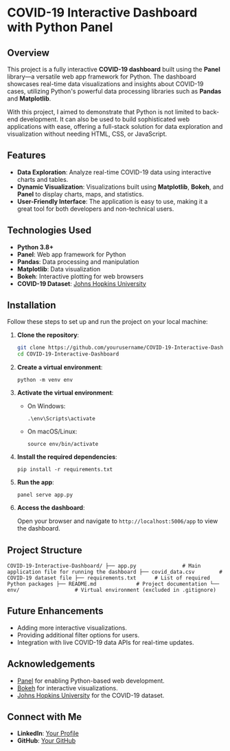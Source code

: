 # COVID-19 Interactive Dashboard with Python Panel

## Overview

This project is a fully interactive **COVID-19 dashboard** built using the **Panel** library—a versatile web app framework for Python. The dashboard showcases real-time data visualizations and insights about COVID-19 cases, utilizing Python's powerful data processing libraries such as **Pandas** and **Matplotlib**.

With this project, I aimed to demonstrate that Python is not limited to back-end development. It can also be used to build sophisticated web applications with ease, offering a full-stack solution for data exploration and visualization without needing HTML, CSS, or JavaScript.

## Features

- **Data Exploration**: Analyze real-time COVID-19 data using interactive charts and tables.
- **Dynamic Visualization**: Visualizations built using **Matplotlib**, **Bokeh**, and **Panel** to display charts, maps, and statistics.
- **User-Friendly Interface**: The application is easy to use, making it a great tool for both developers and non-technical users.

## Technologies Used

- **Python 3.8+**
- **Panel**: Web app framework for Python
- **Pandas**: Data processing and manipulation
- **Matplotlib**: Data visualization
- **Bokeh**: Interactive plotting for web browsers
- **COVID-19 Dataset**: [Johns Hopkins University](https://github.com/CSSEGISandData/COVID-19)

## Installation

Follow these steps to set up and run the project on your local machine:

1. **Clone the repository**:

   ```bash
   git clone https://github.com/yourusername/COVID-19-Interactive-Dashboard.git
   cd COVID-19-Interactive-Dashboard

2. **Create a virtual environment**:

    `python -m venv env`

3. **Activate the virtual environment**:

    -   On Windows:

        `.\env\Scripts\activate`

    -   On macOS/Linux:

        `source env/bin/activate`

4. **Install the required dependencies**:

    `pip install -r requirements.txt`

5.  **Run the app**:

    `panel serve app.py`

6.  **Access the dashboard**:

    Open your browser and navigate to `http://localhost:5006/app` to view the dashboard.

Project Structure
-----------------

`COVID-19-Interactive-Dashboard/
├── app.py               # Main application file for running the dashboard
├── covid_data.csv        # COVID-19 dataset file
├── requirements.txt      # List of required Python packages
├── README.md             # Project documentation
└── env/                  # Virtual environment (excluded in .gitignore)`

Future Enhancements
-------------------

-   Adding more interactive visualizations.
-   Providing additional filter options for users.
-   Integration with live COVID-19 data APIs for real-time updates.

Acknowledgements
---------------

-   [Panel](https://panel.holoviz.org/) for enabling Python-based web development.
-   [Bokeh](https://bokeh.org/) for interactive visualizations.
-   [Johns Hopkins University](https://github.com/CSSEGISandData/COVID-19) for the COVID-19 dataset.

Connect with Me
---------------

-   **LinkedIn**: [Your Profile](https://linkedin.com/in/7sumitjha)
-   **GitHub**: [Your GitHub](https://github.com/isumitjha)

